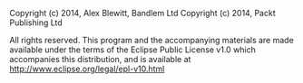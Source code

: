 Copyright (c) 2014, Alex Blewitt, Bandlem Ltd
Copyright (c) 2014, Packt Publishing Ltd

All rights reserved. This program and the accompanying materials
are made available under the terms of the Eclipse Public License v1.0
which accompanies this distribution, and is available at
http://www.eclipse.org/legal/epl-v10.html
